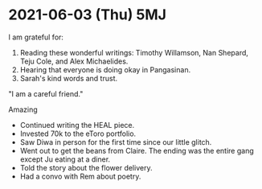 # 2021-06-03 (Thu) 5MJ

I am grateful for:

1. Reading these wonderful writings: Timothy Willamson, Nan Shepard, Teju Cole, and Alex Michaelides.
2. Hearing that everyone is doing okay in Pangasinan.
3. Sarah's kind words and trust.

"I am a careful friend."

Amazing

- Continued writing the HEAL piece.
- Invested 70k to the eToro portfolio.
- Saw Diwa in person for the first time since our little glitch.
- Went out to get the beans from Claire. The ending was the entire gang except Ju eating at a diner.
- Told the story about the flower delivery.
- Had a convo with Rem about poetry.

